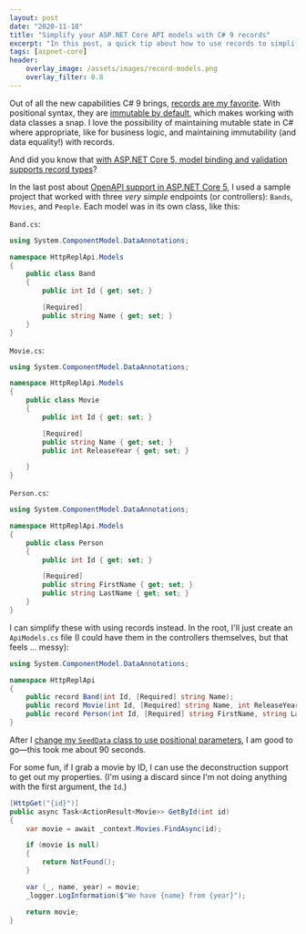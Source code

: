 ```yaml
---
layout: post
date: "2020-11-18"
title: "Simplify your ASP.NET Core API models with C# 9 records"
excerpt: "In this post, a quick tip about how to use records to simplify your API models."
tags: [aspnet-core]
header:
    overlay_image: /assets/images/record-models.png
    overlay_filter: 0.8
---
```


Out of all the new capabilities C# 9 brings, [records are my favorite](https://daveabrock.com/2020/07/06/c-sharp-9-deep-dive-records). With positional syntax, they are [immutable by default](https://daveabrock.com/2020/11/02/csharp-9-records-immutable-default), which makes working with data classes a snap. I love the possibility of maintaining mutable state in C# where appropriate, like for business logic, and maintaining immutability (and data equality!) with records.

And did you know that [with ASP.NET Core 5, model binding and validation supports record types](https://docs.microsoft.com/aspnet/core/release-notes/aspnetcore-5.0?view=aspnetcore-5.0#model-binding-and-validation-with-c-9-record-types)?

In the last post about [OpenAPI support in ASP.NET Core 5](https://daveabrock.com/2020/11/16/httprepl-openapi-swagger-netcoreapis), I used a sample project that worked with three *very simple* endpoints (or controllers): `Bands`, `Movies`, and `People`. Each model was in its own class, like this:

`Band.cs`:

```csharp
using System.ComponentModel.DataAnnotations;

namespace HttpReplApi.Models
{
    public class Band
    {
        public int Id { get; set; }

        [Required]
        public string Name { get; set; }
    }
}
```

`Movie.cs`:

```csharp
using System.ComponentModel.DataAnnotations;

namespace HttpReplApi.Models
{
    public class Movie
    {
        public int Id { get; set; }

        [Required]
        public string Name { get; set; }
        public int ReleaseYear { get; set; }

    }
}
```

`Person.cs`:

```csharp
using System.ComponentModel.DataAnnotations;

namespace HttpReplApi.Models
{
    public class Person
    {
        public int Id { get; set; }

        [Required]
        public string FirstName { get; set; }
        public string LastName { get; set; }
    }
}
```

I can simplify these with using records instead. In the root, I'll just create an `ApiModels.cs` file (I could have them in the controllers themselves, but that feels ... messy):

```csharp
using System.ComponentModel.DataAnnotations;

namespace HttpReplApi
{
    public record Band(int Id, [Required] string Name);
    public record Movie(int Id, [Required] string Name, int ReleaseYear);
    public record Person(int Id, [Required] string FirstName, string LastName);
}
```

After I [change my `SeedData` class to use positional parameters](https://github.com/daveabrock/HttpReplApi/blob/master/HttpReplApi/Data/SeedData.cs), I am good to go—this took me about 90 seconds.

For some fun, if I grab a movie by ID, I can use the deconstruction support to get out my properties. (I'm using a discard since I'm not doing anything with the first argument, the `Id`.)

```csharp
[HttpGet("{id}")]
public async Task<ActionResult<Movie>> GetById(int id)
{
    var movie = await _context.Movies.FindAsync(id);

    if (movie is null)
    {
        return NotFound();
    }

    var (_, name, year) = movie;
    _logger.LogInformation($"We have {name} from {year}");

    return movie;
}
```




